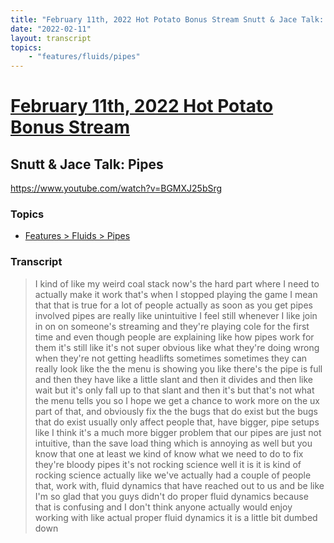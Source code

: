 ```yaml
---
title: "February 11th, 2022 Hot Potato Bonus Stream Snutt & Jace Talk: Pipes"
date: "2022-02-11"
layout: transcript
topics:
    - "features/fluids/pipes"
---
```

# [February 11th, 2022 Hot Potato Bonus Stream](../2022-02-11.md)
## Snutt & Jace Talk: Pipes
https://www.youtube.com/watch?v=BGMXJ25bSrg

### Topics
* [Features > Fluids > Pipes](../topics/features/fluids/pipes.md)

### Transcript

> I kind of like my weird coal stack now's the hard part where I need to actually make it work that's when I stopped playing the game I mean that that is true for a lot of people actually as soon as you get pipes involved pipes are really like unintuitive I feel still whenever I like join in on on someone's streaming and they're playing cole for the first time and even though people are explaining like how pipes work for them it's still like it's not super obvious like what they're doing wrong when they're not getting headlifts sometimes sometimes they can really look like the the menu is showing you like there's the pipe is full and then they have like a little slant and then it divides and then like wait but it's only fall up to that slant and then it's but that's not what the menu tells you so I hope we get a chance to work more on the ux part of that, and obviously fix the the bugs that do exist but the bugs that do exist usually only affect people that, have bigger, pipe setups like I think it's a much more bigger problem that our pipes are just not intuitive, than the save load thing which is annoying as well but you know that one at least we kind of know what we need to do to fix they're bloody pipes it's not rocking science well it is it is kind of rocking science actually like we've actually had a couple of people that, work with, fluid dynamics that have reached out to us and be like I'm so glad that you guys didn't do proper fluid dynamics because that is confusing and I don't think anyone actually would enjoy working with like actual proper fluid dynamics it is a little bit dumbed down
